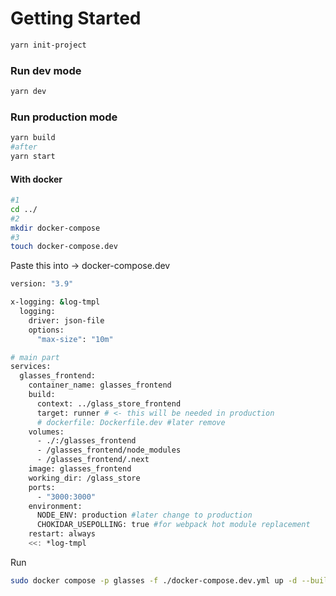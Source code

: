 # Getting Started

```bash
yarn init-project
```

### Run dev mode

```bash
yarn dev
```

### Run production mode

```bash
yarn build
#after
yarn start
```
#### With docker
```bash
#1
cd ../
#2
mkdir docker-compose
#3
touch docker-compose.dev
```
Paste this into -> docker-compose.dev
```bash
version: "3.9"

x-logging: &log-tmpl
  logging:
    driver: json-file
    options:
      "max-size": "10m"

# main part
services:
  glasses_frontend:
    container_name: glasses_frontend
    build:
      context: ../glass_store_frontend
      target: runner # <- this will be needed in production
      # dockerfile: Dockerfile.dev #later remove
    volumes:
      - ./:/glasses_frontend
      - /glasses_frontend/node_modules
      - /glasses_frontend/.next
    image: glasses_frontend
    working_dir: /glass_store
    ports:
      - "3000:3000"
    environment:
      NODE_ENV: production #later change to production
      CHOKIDAR_USEPOLLING: true #for webpack hot module replacement 
    restart: always
    <<: *log-tmpl
```
Run 
```bash
sudo docker compose -p glasses -f ./docker-compose.dev.yml up -d --build
```
